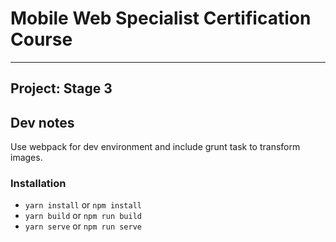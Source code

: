 # Mobile Web Specialist Certification Course
---
## Project: Stage 3

## Dev notes
Use webpack for dev environment and include grunt task to transform images.

### Installation

- `yarn install` or `npm install`
- `yarn build` or `npm run build` 
- `yarn serve` or `npm run serve`
